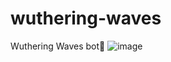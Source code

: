 # wuthering-waves
Wuthering Waves bot👾
![image](https://github.com/ymadangx/wuthering-waves/assets/147308717/3a93413c-386a-4670-ae46-19606cdaec0b)
